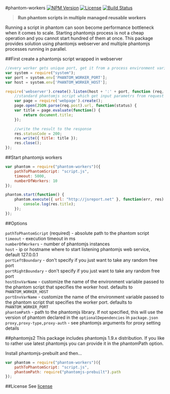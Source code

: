 #phantom-workers
[![NPM Version](http://img.shields.io/npm/v/phantom-workers.svg?style=flat-square)](https://npmjs.com/package/phantom-workers)
[![License](http://img.shields.io/npm/l/phantom-workers.svg?style=flat-square)](http://opensource.org/licenses/MIT)
[![Build Status](https://travis-ci.org/pofider/phantom-workers.png?branch=master)](https://travis-ci.org/pofider/phantom-workers)

> **Run phantom scripts in multiple  managed reusable workers**

Running a script in phantom can soon become performance bottleneck when it comes to scale. Starting phantomjs process is not a cheap operation and you cannot start hundred of them at once. This package provides solution using phantomjs webserver and multiple phantomjs processes running in parallel.


##First create a phantomjs script wrapped in webserver

```js
//every worker gets unique port, get it from a process environment variables
var system = require("system");
var port = system.env['PHANTOM_WORKER_PORT'];
var host = system.env['PHANTOM_WORKER_HOST'];

require('webserver').create().listen(host + ':' + port, function (req, res) {
	//standard phantomjs script which get input parametrs from request
	var page = require('webpage').create();
	page.open(JSON.parse(req.post).url, function(status) {
    var title = page.evaluate(function() {
	    return document.title;
	});

	//write the result to the response
	res.statusCode = 200;
    res.write({ title: title });
    res.close();
});

```

##Start phantomjs workers
```js
var phantom = require("phantom-workers")({
	pathToPhantomScript: "script.js",
	timeout: 5000,
	numberOfWorkers: 10
});

phantom.start(function() {
	phantom.execute({ url: "http://jsreport.net" }, function(err, res) {
		console.log(res.title);
	});
});
```

##Options

`pathToPhantomScript` (required) - absolute path to the phantom script<br/>
`timeout` - execution timeout in ms<br/>
`numberOfWorkers` - number of phantomjs instances<br/>
`host` - ip or hostname where to start listening phantomjs web service, default 127.0.0.1<br/>
`portLeftBoundary` - don't specify if you just want to take any random free port<br/>
`portRightBoundary` - don't specify if you just want to take any random free port<br/>
`hostEnvVarName` - customize the name of the environment variable passed to the phantom script that specifies the worker host. defaults to `PHANTOM_WORKER_HOST`<br/>
`portEnvVarName` - customize the name of the environment variable passed to the phantom script that specifies the worker port. defaults to `PHANTOM_WORKER_PORT`<br/>
`phantomPath` - path to the phantomjs library. If not specified, this will use the version of phantom declared in the `optionalDependencies` in `package.json`<br/>
`proxy,proxy-type,proxy-auth` - see phantomjs arguments for proxy setting details

##phantomjs2
This package includes phantomjs 1.9.x distribution. If you like to rather use latest phantomjs you can provide it in the phantomPath option.

Install phantomjs-prebuilt and then...
```js
var phantom = require("phantom-workers")({
	pathToPhantomScript: "script.js",
    phantomPath: require("phantomjs-prebuilt").path
});
```

##License
See [license](https://github.com/pofider/phantom-workers/blob/master/LICENSE)
